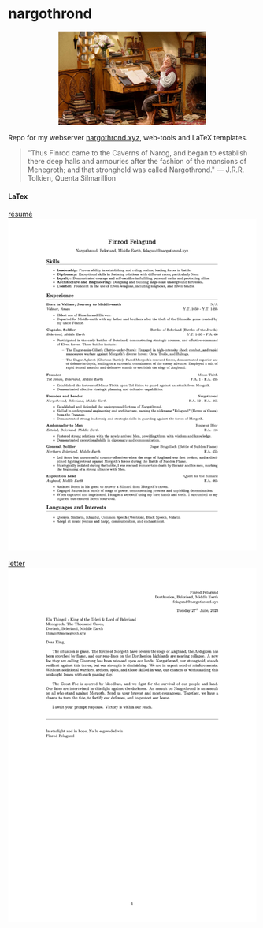 # nargothrond
<p align="center">
  <img src="img/bag-end.jpeg" width="300" alt="Bilbo at his Bag End study">
</p>

Repo for my webserver [nargothrond.xyz](https://nargothrond.xyz/), web-tools and LaTeX templates.

> "Thus Finrod came to the Caverns of Narog, and began to establish there deep halls and armouries after the fashion of the mansions of Menegroth; and that stronghold was called Nargothrond."
> ― J.R.R. Tolkien, Quenta Silmarillion

#### LaTex
[résumé](img/resume.png)
![résumé](img/resume.png)

[letter](img/letter.png)
![letter](img/letter.png)
